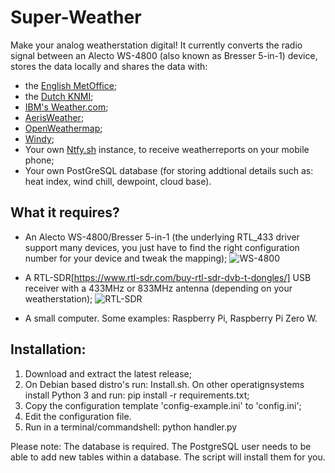 # Super-Weather
Make your analog weatherstation digital! It currently converts the radio signal between an Alecto WS-4800 (also known as Bresser 5-in-1) device, stores the data locally and shares the data with:
- the [English MetOffice](https://wow.metoffice.gov.uk/);
- the [Dutch KNMI](https://wow.knmi.nl/);
- [IBM's Weather.com](https://support.weather.com/s/article/PWS-Upload-Protocol?language=en_US);
- [AerisWeather](https://www.pwsweather.com/aerisweather);
- [OpenWeathermap](https://openweathermap.org);
- [Windy](https://windy.com);
- Your own [Ntfy.sh](https://ntfy.sh/) instance, to receive weatherreports on your mobile phone;
- Your own PostGreSQL database (for storing addtional details such as: heat index, wind chill, dewpoint, cloud base).

## What it requires?
- An Alecto WS-4800/Bresser 5-in-1 (the underlying RTL_433 driver support many devices, you just have to find the right configuration number for your device and tweak the mapping);
![WS-4800](device.png)

- A RTL-SDR[https://www.rtl-sdr.com/buy-rtl-sdr-dvb-t-dongles/] USB receiver with a 433MHz or 833MHz antenna (depending on your weatherstation);
![RTL-SDR](sdr.jpeg)


- A small computer. Some examples: Raspberry Pi, Raspberry Pi Zero W.

## Installation:
1. Download and extract the latest release;
2. On Debian based distro's run: Install.sh. On other operatignsystems install Python 3 and run: pip install -r requirements.txt;
3. Copy the configuration template 'config-example.ini' to 'config.ini';
4. Edit the configuration file.
5. Run in a terminal/commandshell: python handler.py

Please note: The database is required. The PostgreSQL user needs to be able to add new tables within a database. The script will install them for you.
